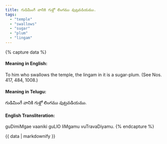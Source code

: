 ```yaml
---
title: గుడిమింగే వానికి గుళ్లో లింగము వుట్రవడియము.
tags:
  - "temple"
  - "swallows"
  - "sugar"
  - "plum"
  - "lingam"
---
```


{% capture data %}
#### Meaning in English:
To him who swallows the temple, the lingam in it is a sugar-plum.
(See Nos. 417, 484, 1008.)

#### Meaning in Telugu:
గుడిమింగే వానికి గుళ్లో లింగము వుట్రవడియము.

#### English Transliteration:
guDimiMgae vaaniki guLlO liMgamu vuTravaDiyamu.
{% endcapture %}

{{ data | markdownify }}

